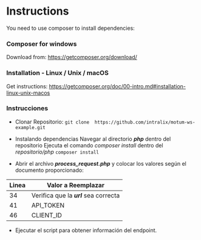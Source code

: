 
# Instructions

You need to use composer to install dependencies: 

### Composer for windows

Download from: https://getcomposer.org/download/

### Installation - Linux / Unix / macOS

Get instructions: https://getcomposer.org/doc/00-intro.md#installation-linux-unix-macos

### Instrucciones
- Clonar Repositorio:
`git clone  https://github.com/intralix/motum-ws-example.git`

- Instalando dependencias
Navegar al directorio ***php*** dentro del repositorio
Ejecuta el comando *composer install* dentro del *repositorio/php*
`composer install`

- Abrir el archivo ***process_request.php*** y colocar los valores según el documento proporcionado:

| Linea | Valor a Reemplazar |
|--|--|
| 34 | Verifica que la ***url*** sea correcta |
| 41 | API_TOKEN |
| 46 | CLIENT_ID |

- Ejecutar el script para obtener información del endpoint.
